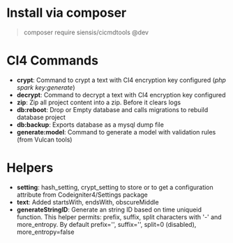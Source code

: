 # Install via composer

> composer require siensis/cicmdtools @dev 

# CI4 Commands

- __crypt__: Command to crypt a text with CI4 encryption key configured (_php spark key:generate_)
- __decrypt__: Command to decrypt a text with CI4 encryption key configured
- __zip__: Zip all project content into a zip. Before it clears logs
- __db:reboot__: Drop or Empty database and calls migrations to rebuild database project
- __db:backup__: Exports database as a mysql dump file
- __generate:model__: Command to generate a model with validation rules (from Vulcan tools)

# Helpers

- __setting__: hash_setting, crypt_setting to store or to get a configuration attribute from Codeigniter4/Settings package
- __text__: Added startsWith, endsWith, obscureMiddle
- __generateStringID__: Generate an string ID based on time uniqueid function. This helper permits: prefix, suffix, split characters with '-' and more_entropy. By default prefix='', suffix='', split=0 (disabled), more_entropy=false